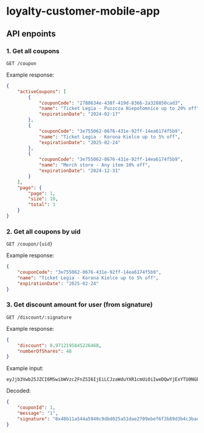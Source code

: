 # loyalty-customer-mobile-app


## API enpoints

### 1. Get all coupons
```
GET /coupon
```
Example response:
```json
{
    "activeCoupons": [
        {
            "couponCode": "2780634e-438f-419d-8366-2a328850cad3",
            "name": "Ticket Legia - Puszcza Niepołomnice up to 20% off",
            "expirationDate": "2024-02-17"
        },
        {
            "couponCode": "3e755062-0676-431e-92ff-14ea6174f5b9",
            "name": "Ticket Legia - Korona Kielce up to 5% off",
            "expirationDate": "2025-02-24"
        },
        {
            "couponCode": "3e755062-0676-431e-92ff-14ea6174f5b9",
            "name": "Merch store - Any item 10% off",
            "expirationDate": "2024-12-31"
        }
    ],
    "page": {
        "page": 1,
        "size": 10,
        "total": 3
    }
}
```

### 2. Get all coupons by uid
```
GET /coupon/{uid}
```
Example response:
```json
{
    "couponCode": "3e755062-0676-431e-92ff-14ea6174f5b9",
    "name": "Ticket Legia - Korona Kielce up to 5% off",
    "expirationDate": "2025-02-24"
}
```

### 3. Get discount amount for user (from signature)
```
GET /discount/:signature
```
Example response:
```json
{
    "discount": 0.9712195845226468,
    "numberOfShares": 48
}
```

Example input:
```
eyJjb3Vwb25JZCI6MSwibWVzc2FnZSI6IjEiLCJzaWduYXR1cmUiOiIweDQwYjExYTU0NGE1OTQwYzlkYmQwMjVhNTFkYWUyNzA5ZWJlZjZmM2I4OWQzYjRjM2JhZWE0ZmQzMjQwMmI1ZmI0MGUyZTYxOTQ5NjIwNDQ1NGQ3ZDFlZWFhMDE5NDA1OWY3NWIwNDdmY2Y1Mjg4MjhhZTE2OTlkZTlmMWE0YzQ0MWIifQ==
```
Decoded: 
```json
{
    "couponId": 1,
    "message": "1",
    "signature": "0x40b11a544a5940c9dbd025a51dae2709ebef6f3b89d3b4c3baea4fd32402b5fb40e2e619496204454d7d1eeaa0194059f75b047fcf528828ae1699de9f1a4c441b"
}
```